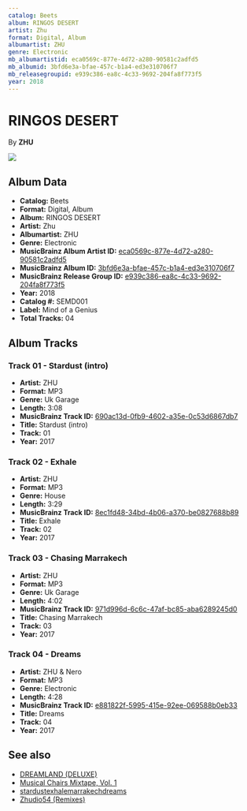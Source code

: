 ```yaml
---
catalog: Beets
album: RINGOS DESERT
artist: Zhu
format: Digital, Album
albumartist: ZHU
genre: Electronic
mb_albumartistid: eca0569c-877e-4d72-a280-90581c2adfd5
mb_albumid: 3bfd6e3a-bfae-457c-b1a4-ed3e310706f7
mb_releasegroupid: e939c386-ea8c-4c33-9692-204fa8f773f5
year: 2018
---
```


# RINGOS DESERT

By **ZHU**

![](../../assets/beetscovers/Zhu-RINGOS_DESERT.jpg)

## Album Data

- **Catalog:** Beets
- **Format:** Digital, Album
- **Album:** RINGOS DESERT
- **Artist:** Zhu
- **Albumartist:** ZHU
- **Genre:** Electronic
- **MusicBrainz Album Artist ID:** [eca0569c-877e-4d72-a280-90581c2adfd5](https://musicbrainz.org/artist/eca0569c-877e-4d72-a280-90581c2adfd5)
- **MusicBrainz Album ID:** [3bfd6e3a-bfae-457c-b1a4-ed3e310706f7](https://musicbrainz.org/release/3bfd6e3a-bfae-457c-b1a4-ed3e310706f7)
- **MusicBrainz Release Group ID:** [e939c386-ea8c-4c33-9692-204fa8f773f5](https://musicbrainz.org/release-group/e939c386-ea8c-4c33-9692-204fa8f773f5)
- **Year:** 2018
- **Catalog #:** SEMD001
- **Label:** Mind of a Genius
- **Total Tracks:** 04

## Album Tracks

### Track 01 - Stardust (intro)

- **Artist:** ZHU
- **Format:** MP3
- **Genre:** Uk Garage
- **Length:** 3:08
- **MusicBrainz Track ID:** [690ac13d-0fb9-4602-a35e-0c53d6867db7](https://musicbrainz.org/recording/690ac13d-0fb9-4602-a35e-0c53d6867db7)
- **Title:** Stardust (intro)
- **Track:** 01
- **Year:** 2017

### Track 02 - Exhale

- **Artist:** ZHU
- **Format:** MP3
- **Genre:** House
- **Length:** 3:29
- **MusicBrainz Track ID:** [8ec1fd48-34bd-4b06-a370-be0827688b89](https://musicbrainz.org/recording/8ec1fd48-34bd-4b06-a370-be0827688b89)
- **Title:** Exhale
- **Track:** 02
- **Year:** 2017

### Track 03 - Chasing Marrakech

- **Artist:** ZHU
- **Format:** MP3
- **Genre:** Uk Garage
- **Length:** 4:02
- **MusicBrainz Track ID:** [971d996d-6c6c-47af-bc85-aba6289245d0](https://musicbrainz.org/recording/971d996d-6c6c-47af-bc85-aba6289245d0)
- **Title:** Chasing Marrakech
- **Track:** 03
- **Year:** 2017

### Track 04 - Dreams

- **Artist:** ZHU & Nero
- **Format:** MP3
- **Genre:** Electronic
- **Length:** 4:28
- **MusicBrainz Track ID:** [e881822f-5995-415e-92ee-069588b0eb33](https://musicbrainz.org/recording/e881822f-5995-415e-92ee-069588b0eb33)
- **Title:** Dreams
- **Track:** 04
- **Year:** 2017


## See also

- [DREAMLAND (DELUXE)](DREAMLAND_DELUXE.md)
- [Musical Chairs Mixtape, Vol. 1](Musical_Chairs_Mixtape__Vol_1.md)
- [stardustexhalemarrakechdreams](stardustexhalemarrakechdreams.md)
- [Zhudio54 (Remixes)](Zhudio54_Remixes.md)

